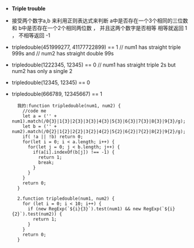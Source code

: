 
- **Triple trouble**
- 接受两个数字a,b 来利用正则表达式来判断 a中是否存在一个3个相同的三位数 和 b中是否存在一个2个相同两位数 ， 并且这两个数字是否相等  相等就返回 1 ， 不相等返回 -1

- tripledouble(451999277, 41177722899) == 1 // num1 has straight triple 999s and 
                                          // num2 has straight double 99s
- tripledouble(1222345, 12345) == 0 // num1 has straight triple 2s but num2 has only a single 2
- tripledouble(12345, 12345) == 0
- tripledouble(666789, 12345667) == 1
		
    
    
		我的:function tripledouble(num1, num2) {
		  //code me
		  let a = ('' + num1).match(/0{3}|1{3}|2{3}|3{3}|4{3}|5{3}|6{3}|7{3}|8{3}|9{3}/g);
		  let b = ('' + num2).match(/0{2}|1{2}|2{2}|3{2}|4{2}|5{2}|6{2}|7{2}|8{2}|9{2}/g);
		  if( !a || !b) return 0;
		  for(let i = 0; i < a.length; i++) {
		    for(let j = 0; j < b.length; j++) {
		      if(a[i].indexOf(b[j]) !== -1) {
		        return 1;
		        break;
		      }
		    }
		  }
		  return 0;
		}

		2.function tripledouble(num1, num2) {
		  for (let i = 0; i < 10; i++) {
		    if (new RegExp(`${i}{3}`).test(num1) && new RegExp(`${i}{2}`).test(num2)) {
		      return 1;
		    }
		  }
		  return 0;
		}
